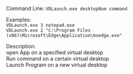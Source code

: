 Command Line: `VDLaunch.exe desktopNum command`<br>

Examples:<br>
`VDLaunch.exe 3 notepad.exe`<br>
`VDLaunch.exe 2 "C:\Program Files (x86)\Microsoft\Edge\Application\msedge.exe"`<br>

Description:<br>
open App on a specified virtual desktop<br>
Run command on a certain virtual desktop<br>
Launch Program on a new virtual desktop<br>
